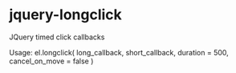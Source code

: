 # jquery-longclick
JQuery timed click callbacks

Usage: el.longclick( long_callback, short_callback, duration = 500, cancel_on_move = false )
